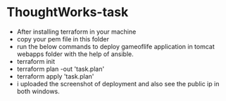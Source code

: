 # ThoughtWorks-task
* After installing terraform in your machine
* copy your pem file in this folder
* run the below commands to deploy gameoflife application in tomcat webapps folder with the help of ansible.
* terraform init
* terraform plan -out 'task.plan'
* terraform apply 'task.plan'
* i uploaded the screenshot of deployment and also see the public ip in both windows.
